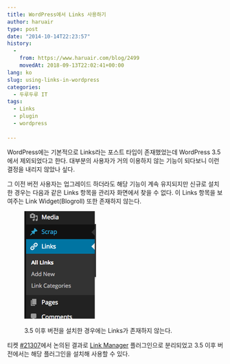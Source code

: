 ```yaml
---
title: WordPress에서 Links 사용하기
author: haruair
type: post
date: "2014-10-14T22:23:57"
history:
  - 
    from: https://www.haruair.com/blog/2499
    movedAt: 2018-09-13T22:02:41+00:00
lang: ko
slug: using-links-in-wordpress
categories:
  - 두루두루 IT
tags:
  - Links
  - plugin
  - wordpress

---
```

WordPress에는 기본적으로 Links라는 포스트 타입이 존재했었는데 WordPress 3.5 에서 제외되었다고 한다. 대부분의 사용자가 거의 이용하지 않는 기능이 되다보니 이런 결정을 내리지 않았나 싶다.

그 이전 버전 사용자는 업그레이드 하더라도 해당 기능이 계속 유지되지만 신규로 설치한 경우는 다음과 같은 Links 항목을 관리자 화면에서 찾을 수 없다. 이 Links 항목을 보여주는 Link Widget(Blogroll) 또한 존재하지 않는다.


<figure>

![](links.png)

<figcaption>3.5 이후 버전을 설치한 경우에는 Links가 존재하지 않는다.</figcaption></figure>

티켓 [#21307][1]에서 논의된 결과로 [Link Manager][2] 플러그인으로 분리되었고 3.5 이후 버전에서는 해당 플러그인을 설치해 사용할 수 있다.

 [1]: https://core.trac.wordpress.org/ticket/21307
 [2]: https://wordpress.org/plugins/link-manager/